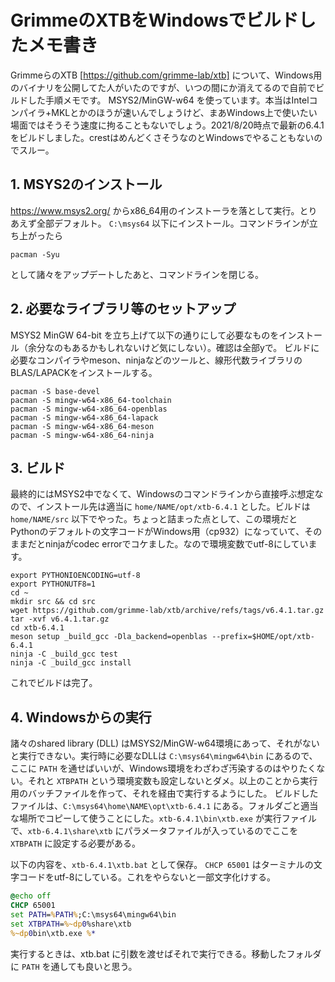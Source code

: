 # GrimmeのXTBをWindowsでビルドしたメモ書き
GrimmeらのXTB [https://github.com/grimme-lab/xtb] について、Windows用のバイナリを公開してた人がいたのですが、いつの間にか消えてるので自前でビルドした手順メモです。
MSYS2/MinGW-w64 を使っています。本当はIntelコンパイラ+MKLとかのほうが速いんでしょうけど、まあWindows上で使いたい場面ではそうそう速度に拘ることもないでしょう。2021/8/20時点で最新の6.4.1をビルドしました。crestはめんどくさそうなのとWindowsでやることもないのでスルー。

## 1. MSYS2のインストール
https://www.msys2.org/ からx86_64用のインストーラを落として実行。とりあえず全部デフォルト。
`C:\msys64` 以下にインストール。コマンドラインが立ち上がったら
```
pacman -Syu
```
として諸々をアップデートしたあと、コマンドラインを閉じる。

## 2. 必要なライブラリ等のセットアップ
MSYS2 MinGW 64-bit を立ち上げて以下の通りにして必要なものをインストール（余分なのもあるかもしれないけど気にしない）。確認は全部yで。
ビルドに必要なコンパイラやmeson、ninjaなどのツールと、線形代数ライブラリのBLAS/LAPACKをインストールする。

```
pacman -S base-devel
pacman -S mingw-w64-x86_64-toolchain
pacman -S mingw-w64-x86_64-openblas
pacman -S mingw-w64-x86_64-lapack
pacman -S mingw-w64-x86_64-meson
pacman -S mingw-w64-x86_64-ninja
```

## 3. ビルド
最終的にはMSYS2中でなくて、Windowsのコマンドラインから直接呼ぶ想定なので、インストール先は適当に `home/NAME/opt/xtb-6.4.1` とした。ビルドは `home/NAME/src` 以下でやった。ちょっと詰まった点として、この環境だとPythonのデフォルトの文字コードがWindows用（cp932）になっていて、そのままだとninjaがcodec errorでコケました。なので環境変数でutf-8にしています。
```
export PYTHONIOENCODING=utf-8
export PYTHONUTF8=1
cd ~
mkdir src && cd src
wget https://github.com/grimme-lab/xtb/archive/refs/tags/v6.4.1.tar.gz
tar -xvf v6.4.1.tar.gz
cd xtb-6.4.1
meson setup _build_gcc -Dla_backend=openblas --prefix=$HOME/opt/xtb-6.4.1
ninja -C _build_gcc test
ninja -C _build_gcc install
```
これでビルドは完了。

## 4. Windowsからの実行
諸々のshared library (DLL) はMSYS2/MinGW-w64環境にあって、それがないと実行できない。実行時に必要なDLLは `C:\msys64\mingw64\bin` にあるので、ここに `PATH` を通せばいいが、Windows環境をわざわざ汚染するのはやりたくない。それと `XTBPATH` という環境変数も設定しないとダメ。以上のことから実行用のバッチファイルを作って、それを経由で実行するようにした。
ビルドしたファイルは、`C:\msys64\home\NAME\opt\xtb-6.4.1` にある。フォルダごと適当な場所でコピーして使うことにした。`xtb-6.4.1\bin\xtb.exe` が実行ファイルで、`xtb-6.4.1\share\xtb` にパラメータファイルが入っているのでここを `XTBPATH` に設定する必要がある。 

以下の内容を、`xtb-6.4.1\xtb.bat` として保存。 `CHCP 65001` はターミナルの文字コードをutf-8にしている。これをやらないと一部文字化けする。
 
```xtb.bat
@echo off
CHCP 65001
set PATH=%PATH%;C:\msys64\mingw64\bin
set XTBPATH=%~dp0%share\xtb
%~dp0bin\xtb.exe %*
```

実行するときは、xtb.bat に引数を渡せばそれで実行できる。移動したフォルダに `PATH` を通しても良いと思う。


